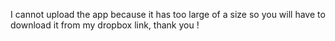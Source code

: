 I cannot upload the app because it has too large of a size so you will have to download it from my dropbox link, thank you !
